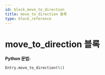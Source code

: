 ```yaml
---
id: block_move_to_direction
title: move_to_direction 블록
type: block_reference
---
```


# move_to_direction 블록

**Python 문법:**
```python
Entry.move_to_direction(%1)
```

